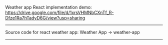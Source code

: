 Weather app React implementation demo: https://drive.google.com/file/d/1xrsVHMNbCXnTf_R-Dfze1Ra7hTadyD6G/view?usp=sharing

***
Source code for react weather app: Weather App -> weather-app
***